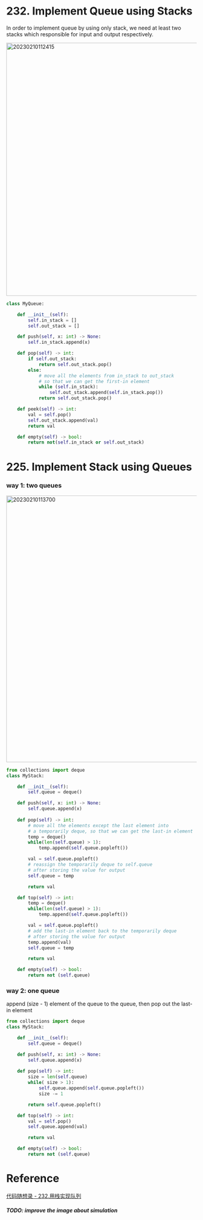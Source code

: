 # 232. Implement Queue using Stacks
In order to implement queue by using only stack, we need at least two stacks which responsible for input and output respectively.

<img width="670" alt="20230210112415" src="https://github.com/abc12345d/algorithm_practice/assets/44512722/a1e888f9-0cfe-494d-80ab-334609b46c0d">

```PYTHON
class MyQueue:

    def __init__(self):
        self.in_stack = []
        self.out_stack = []

    def push(self, x: int) -> None:
        self.in_stack.append(x)

    def pop(self) -> int:
        if self.out_stack:
            return self.out_stack.pop()
        else:
            # move all the elements from in_stack to out_stack
            # so that we can get the first-in element
            while (self.in_stack):
                self.out_stack.append(self.in_stack.pop())
            return self.out_stack.pop()

    def peek(self) -> int:
        val = self.pop()
        self.out_stack.append(val)
        return val

    def empty(self) -> bool:
        return not(self.in_stack or self.out_stack) 
```

# 225. Implement Stack using Queues
### way 1: two queues
<img width="706" alt="20230210113700" src="https://github.com/abc12345d/algorithm_practice/assets/44512722/970b3a34-d664-497e-8769-9612274b3dfb">

```PYTHON
from collections import deque
class MyStack:

    def __init__(self):
        self.queue = deque()

    def push(self, x: int) -> None:
        self.queue.append(x)
        
    def pop(self) -> int:
        # move all the elements except the last element into 
        # a temporarily deque, so that we can get the last-in element
        temp = deque()
        while(len(self.queue) > 1):
            temp.append(self.queue.popleft())

        val = self.queue.popleft()
        # reassign the temporarily deque to self.queue
        # after storing the value for output
        self.queue = temp

        return val

    def top(self) -> int:
        temp = deque()
        while(len(self.queue) > 1):
            temp.append(self.queue.popleft())

        val = self.queue.popleft()
        # add the last-in element back to the temporarily deque
        # after storing the value for output
        temp.append(val)
        self.queue = temp

        return val

    def empty(self) -> bool:
        return not (self.queue)     
```
### way 2: one queue
append (size - 1) element of the queue to the queue, then pop out the last-in element
```PYTHON
from collections import deque
class MyStack:

    def __init__(self):
        self.queue = deque()

    def push(self, x: int) -> None:
        self.queue.append(x)
        
    def pop(self) -> int:
        size = len(self.queue)
        while( size > 1):
            self.queue.append(self.queue.popleft())
            size -= 1

        return self.queue.popleft()

    def top(self) -> int:
        val = self.pop()
        self.queue.append(val)

        return val

    def empty(self) -> bool:
        return not (self.queue)
```

# Reference
[代码随想录 - 232.用栈实现队列](https://programmercarl.com/0232.%E7%94%A8%E6%A0%88%E5%AE%9E%E7%8E%B0%E9%98%9F%E5%88%97.html#%E6%80%9D%E8%B7%AF)

##### TODO: improve the image about simulation
